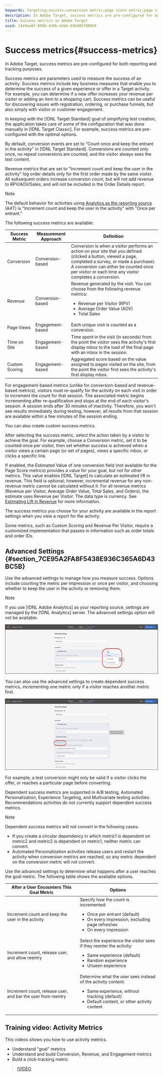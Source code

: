 ```yaml
---
keywords: Targeting;success;conversion metric;page score metric;page views metric;revenue metrics;time on site metric;estimated value;advanced settings;success metrics
description: In Adobe Target, success metrics are pre-configured for both reporting and tracking purposes.
title: Success metrics in Adobe Target
uuid: 24e9ae0f-099b-430b-b2bb-03b405f88929
---
```


# Success metrics{#success-metrics}

In Adobe Target, success metrics are pre-configured for both reporting and tracking purposes.

Success metrics are parameters used to measure the success of an activity. Success metrics include key business measures that enable you to determine the success of a given experience or offer in a Target activity. For example, you can determine if a new offer increases your revenue per visitor or adding an item to a shopping cart. Success metrics can be useful for discovering issues with registration, ordering, or purchase funnels, but also simply with visitor or customer engagement.

In keeping with the [!DNL Target Standard] goal of simplifying test creation, the application takes care of some of the configuration that was done manually in [!DNL Target Classic]. For example, success metrics are pre-configured with the optimal options.

By default, conversion events are set to "Count once and keep the entrant in the activity" in [!DNL Target Standard]. Conversions are counted only once, no repeat conversions are counted, and the visitor always sees the test content.

Revenue metrics that are set to "Increment count and keep the user in the activity" log order details only for the first order made by the same visitor. All subsequent orders increase conversion count, but will not add revenue to RPV/AOV/Sales, and will not be included in the Order Details report.

>[!NOTE]
>
>The default behavior for activities using [Analytics as the reporting source](/help/c-integrating-target-with-mac/a4t/a4t.md) (A4T) is "Increment count and keep the user in the activity" with "Once per entrant."

The following success metrics are available:

| Success Metric | Measurement Approach | Definition |
|--- |--- |--- |
|Conversion|Conversion-based|Conversion is when a visitor performs an action on your site that you defined (clicked a button, viewed a page, completed a survey, or made a purchase). A conversion can either be counted once per visitor or each time any visitor completes a conversion.|
|Revenue|Conversion-based|Revenue generated by the visit. You can choose from the following revenue metrics:<ul><li>Revenue per Visitor (RPV)</li><li>Average Order Value (AOV)</li><li>Total Sales</li></ul>|
|Page Views|Engagement-based|Each unique visit is counted as a conversion.|
|Time on Site|Engagement-based|Time spent in the visit (in seconds) from the point the visitor sees the activity's first display mbox to the load of the final page with an mbox in the session.|
|Custom Scoring|Engagement-based|Aggregated score based on the value assigned to pages visited on the site, from the point the visitor first sees the activity's first display mbox.|

For engagement-based metrics (unlike for conversion-based and revenue-based metrics), visitors must re-qualify for the activity on each visit in order to increment the count for that session. The associated metric begins incrementing after re-qualification and stops at the end of each visitor's session. A session ends after 30 minutes of inactivity. Therefore, you won't see results immediately during testing, however, all results from that session are available within a few minutes of the session ending.

You can also create custom success metrics.

After selecting the success metric, select the action taken by a visitor to achieve the goal. For example, choose a Conversion metric, set it to be counted once per visitor, then set whether success is achieved when a visitor views a certain page (or set of pages), views a specific mbox, or clicks a specific link.

If enabled, the Estimated Value of one conversion field (not available for the Page Score metrics) provides a value for your goal, but not for other metrics. This value enables [!DNL Target] to calculate an estimated lift in revenue. This field is optional; however, incremental revenue for any non-revenue metric cannot be calculated without it. For all revenue metrics (Revenue per Visitor, Average Order Value, Total Sales, and Orders), the estimate uses Revenue per Visitor. The data type is currency. See [Estimating Lift in Revenue](/help/administrating-target/r-target-account-preferences/estimating-lift-in-revenue.md) for more information.

The success metrics you choose for your activity are available in the report settings when you view a report for the activity.

Some metrics, such as Custom Scoring and Revenue Per Visitor, require a customized implementation that passes in information such as order totals and order IDs.

## Advanced Settings {#section_7CE95A2FA8F5438E936C365A6D43BC5B}

Use the advanced settings to manage how you measure success. Options include counting the metric per impression or once per visitor, and choosing whether to keep the user in the activity or removing them.

>[!NOTE]
>
>If you use [!DNL Adobe Analytics] as your reporting source, settings are managed by the [!DNL Analytics] server. The advanced settings option will not be available.

![Advanced Settings drop-down](/help/c-activities/r-success-metrics/assets/Menu_AdvancedSettings.png)

You can also use the advanced settings to create dependent success metrics, incrementing one metric only if a visitor reaches another metric first.

![Add Dependency](/help/c-activities/r-success-metrics/assets/UI_dep_success_metric.png)

For example, a test conversion might only be valid if a visitor clicks the offer, or reaches a particular page before converting.

Dependent success metrics are supported in A/B testing, Automated Personalization, Experience Targeting, and Multivariate testing activities. Recommendations activities do not currently support dependent success metrics.

>[!NOTE]
>
>Dependent success metrics will not convert in the following cases:

* If you create a circular dependency in which metric1 is dependent on metric2 and metric2 is dependent on metric1, neither metric can convert. 
* Automated Personalization activities release users and restart the activity when conversion metrics are reached, so any metric dependent on the conversion metric will not convert.

Use the advanced settings to determine what happens after a user reaches the goal metric. The following table shows the available options.

| After a User Encounters This Goal Metric | Options |
|--- |--- |
|Increment count and keep the user in the activity|Specify how the count is incremented:<ul><li>Once per entrant (default)</li><li>On every impression, excluding page refreshes</li><li>On every impression</li></ul>|
|Increment count, release user, and allow reentry|Select the experience the visitor sees if they reenter the activity:<ul><li>Same experience (default)</li><li>Random experience</li><li>Unseen experience</li></ul>|
|Increment count, release user, and bar the user from reentry|Determine what the user sees instead of the activity content:<ul><li>Same experience, without tracking (default)</li><li>Default content, or other activity content</li></ul>|

## Training video: Activity Metrics

This videos shows you how to use activity metrics.

* Understand "goal" metrics 
* Understand and build Conversion, Revenue, and Engagement metrics 
* Build a click-tracking metric

>[!VIDEO](https://video.tv.adobe.com/v/17380)